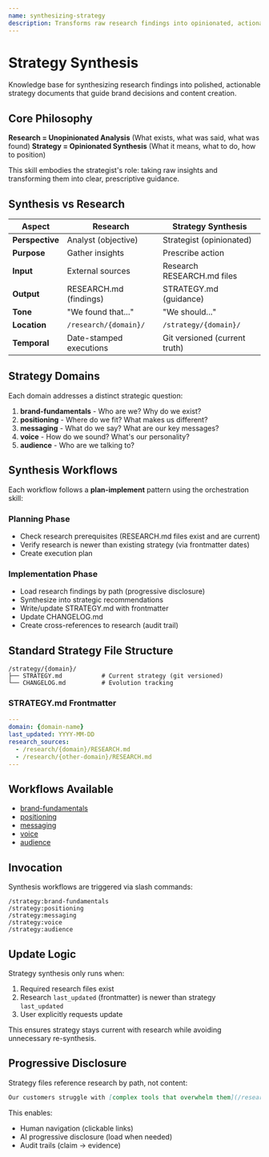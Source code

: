 ```yaml
---
name: synthesizing-strategy
description: Transforms raw research findings into opinionated, actionable brand strategy documents. A strategist's perspective on synthesizing insights into strategic guidance.
---
```


# Strategy Synthesis

Knowledge base for synthesizing research findings into polished, actionable strategy documents that guide brand decisions and content creation.

## Core Philosophy

**Research = Unopinionated Analysis** (What exists, what was said, what was found)
**Strategy = Opinionated Synthesis** (What it means, what to do, how to position)

This skill embodies the strategist's role: taking raw insights and transforming them into clear, prescriptive guidance.

## Synthesis vs Research

| Aspect | Research | Strategy Synthesis |
|--------|----------|-------------------|
| **Perspective** | Analyst (objective) | Strategist (opinionated) |
| **Purpose** | Gather insights | Prescribe action |
| **Input** | External sources | Research RESEARCH.md files |
| **Output** | RESEARCH.md (findings) | STRATEGY.md (guidance) |
| **Tone** | "We found that..." | "We should..." |
| **Location** | `/research/{domain}/` | `/strategy/{domain}/` |
| **Temporal** | Date-stamped executions | Git versioned (current truth) |

## Strategy Domains

Each domain addresses a distinct strategic question:

1. **brand-fundamentals** - Who are we? Why do we exist?
2. **positioning** - Where do we fit? What makes us different?
3. **messaging** - What do we say? What are our key messages?
4. **voice** - How do we sound? What's our personality?
5. **audience** - Who are we talking to?

## Synthesis Workflows

Each workflow follows a **plan-implement** pattern using the orchestration skill:

### Planning Phase
- Check research prerequisites (RESEARCH.md files exist and are current)
- Verify research is newer than existing strategy (via frontmatter dates)
- Create execution plan

### Implementation Phase
- Load research findings by path (progressive disclosure)
- Synthesize into strategic recommendations
- Write/update STRATEGY.md with frontmatter
- Update CHANGELOG.md
- Create cross-references to research (audit trail)

## Standard Strategy File Structure

```
/strategy/{domain}/
├── STRATEGY.md           # Current strategy (git versioned)
└── CHANGELOG.md          # Evolution tracking
```

### STRATEGY.md Frontmatter

```yaml
---
domain: {domain-name}
last_updated: YYYY-MM-DD
research_sources:
  - /research/{domain}/RESEARCH.md
  - /research/{other-domain}/RESEARCH.md
---
```

## Workflows Available

- [brand-fundamentals](workflows/brand-fundamentals/WORKFLOW.md)
- [positioning](workflows/positioning/WORKFLOW.md)
- [messaging](workflows/messaging/WORKFLOW.md)
- [voice](workflows/voice/WORKFLOW.md)
- [audience](workflows/audience/WORKFLOW.md)

## Invocation

Synthesis workflows are triggered via slash commands:

```
/strategy:brand-fundamentals
/strategy:positioning
/strategy:messaging
/strategy:voice
/strategy:audience
```

## Update Logic

Strategy synthesis only runs when:
1. Required research files exist
2. Research `last_updated` (frontmatter) is newer than strategy `last_updated`
3. User explicitly requests update

This ensures strategy stays current with research while avoiding unnecessary re-synthesis.

## Progressive Disclosure

Strategy files reference research by path, not content:

```markdown
Our customers struggle with [complex tools that overwhelm them](/research/customer-insights/RESEARCH.md).
```

This enables:
- Human navigation (clickable links)
- AI progressive disclosure (load when needed)
- Audit trails (claim → evidence)
